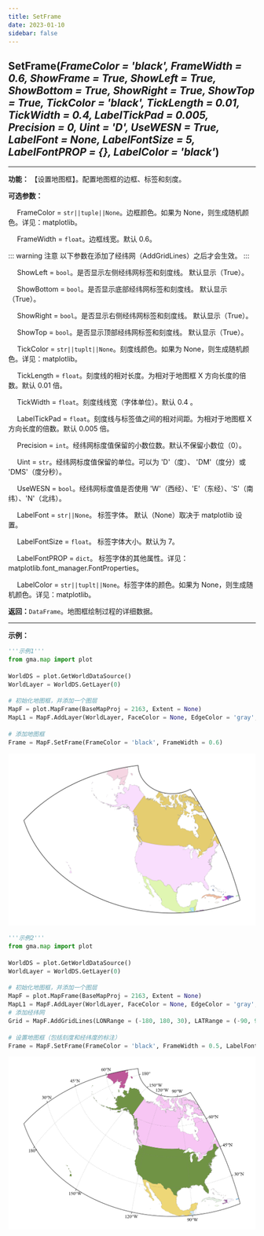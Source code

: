 ```yaml
---
title: SetFrame
date: 2023-01-10
sidebar: false
---
```


## **SetFrame**(*FrameColor = 'black', FrameWidth = 0.6, ShowFrame = True, ShowLeft = True, ShowBottom = True, ShowRight = True, ShowTop = True, TickColor = 'black', TickLength = 0.01, TickWidth = 0.4, LabelTickPad = 0.005, Precision = 0, Uint = 'D', UseWESN = True, LabelFont = None, LabelFontSize = 5, LabelFontPROP = {}, LabelColor = 'black'*)<Badge text="1.1.2 +"/> 

---

**功能：** 【设置地图框】。配置地图框的边框、标签和刻度。

**可选参数：**

&emsp; FrameColor = `str||tuple||None`。边框颜色。如果为 None，则生成随机颜色。详见：matplotlib。

&emsp; FrameWidth = `float`。边框线宽。默认 0.6。

::: warning 注意
以下参数在添加了经纬网（AddGridLines）之后才会生效。
:::

&emsp; ShowLeft = `bool`。是否显示左侧经纬网标签和刻度线。 默认显示（True）。

&emsp; ShowBottom = `bool`。是否显示底部经纬网标签和刻度线。 默认显示（True）。

&emsp; ShowRight = `bool`。是否显示右侧经纬网标签和刻度线。 默认显示（True）。

&emsp; ShowTop = `bool`。是否显示顶部经纬网标签和刻度线。 默认显示（True）。

&emsp; TickColor = `str||tuplt||None`。刻度线颜色。如果为 None，则生成随机颜色。详见：matplotlib。

&emsp; TickLength = `float`。刻度线的相对长度。为相对于地图框 X 方向长度的倍数。默认 0.01 倍。

&emsp; TickWidth = `float`。刻度线线宽（字体单位）。默认 0.4 。        

&emsp; LabelTickPad = `float`。刻度线与标签值之间的相对间距。为相对于地图框 X 方向长度的倍数。默认 0.005 倍。    

&emsp; Precision = `int`。经纬网标度值保留的小数位数。默认不保留小数位（0）。   
        
&emsp; Uint = `str`。经纬网标度值保留的单位。可以为 'D'（度）、 'DM'（度分）或 'DMS'（度分秒）。   

&emsp; UseWESN = `bool`。经纬网标度值是否使用 'W'（西经）、'E'（东经）、'S'（南纬）、'N'（北纬）。

&emsp; LabelFont = `str||None`。 标签字体。 默认（None）取决于 matplotlib 设置。

&emsp; LabelFontSize = `float`。 标签字体大小。默认为 7。

&emsp; LabelFontPROP = `dict`。 标签字体的其他属性。详见：matplotlib.font_manager.FontProperties。

&emsp; LabelColor = `str||tuplt||None`。标签字体的颜色。如果为 None，则生成随机颜色。详见：matplotlib。
    
**返回：**`DataFrame`。地图框绘制过程的详细数据。

---

**示例：**
```python
'''示例1'''
from gma.map import plot

WorldDS = plot.GetWorldDataSource()
WorldLayer = WorldDS.GetLayer(0)

# 初始化地图框，并添加一个图层
MapF = plot.MapFrame(BaseMapProj = 2163, Extent = None)
MapL1 = MapF.AddLayer(WorldLayer, FaceColor = None, EdgeColor = 'gray', LineWidth = 0.1)

# 添加地图框
Frame = MapF.SetFrame(FrameColor = 'black', FrameWidth = 0.6)
```
![](/map/SetFrame.png)

```python
'''示例2'''
from gma.map import plot

WorldDS = plot.GetWorldDataSource()
WorldLayer = WorldDS.GetLayer(0)

# 初始化地图框，并添加一个图层
MapF = plot.MapFrame(BaseMapProj = 2163, Extent = None)
MapL1 = MapF.AddLayer(WorldLayer, FaceColor = None, EdgeColor = 'gray', LineWidth = 0.1)
# 添加经纬网
Grid = MapF.AddGridLines(LONRange = (-180, 180, 30), LATRange = (-90, 90, 15), LineWidth = 0.2)

# 设置地图框（包括刻度和经纬度的标注）
Frame = MapF.SetFrame(FrameColor = 'black', FrameWidth = 0.5, LabelFontSize = 7, TickLength = 0.008)
```
![](/map/SetFrame1.png)
